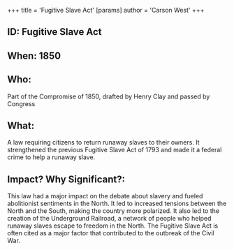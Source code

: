 +++
 title = 'Fugitive Slave Act'
[params]
	author = 'Carson West'
+++
## ID: Fugitive Slave Act
## When: 1850 
## Who: 
Part of the Compromise of 1850, drafted by Henry Clay and passed by Congress
## What:
A law requiring citizens to return runaway slaves to their owners. It strengthened the previous Fugitive Slave Act of 1793 and made it a federal crime to help a runaway slave.
## Impact? Why Significant?: 
This law had a major impact on the debate about slavery and fueled abolitionist sentiments in the North.  It led to increased tensions between the North and the South, making the country more polarized. It also led to the creation of the Underground Railroad, a network of people who helped runaway slaves escape to freedom in the North. The Fugitive Slave Act is often cited as a major factor that contributed to the outbreak of the Civil War. 
